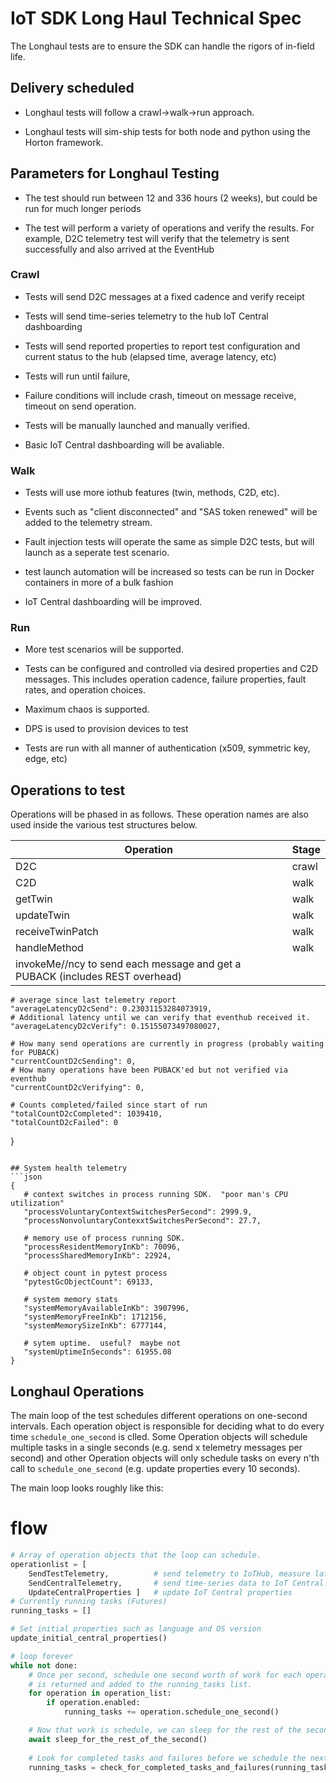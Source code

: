# IoT SDK Long Haul Technical Spec

The Longhaul tests are to ensure the SDK can handle the rigors of in-field life.

## Delivery scheduled

* Longhaul tests will follow a crawl-\>walk-\>run approach.  

* Longhaul tests will sim-ship tests for both node and python using the Horton framework.

## Parameters for Longhaul Testing

* The test should run between 12 and 336 hours (2 weeks), but could be run for much longer periods

* The test will perform a variety of operations and verify the results.  For example, D2C telemetry test will verify that the telemetry is sent successfully and also  arrived at the EventHub

### Crawl

* Tests will send D2C messages at a fixed cadence and verify receipt

* Tests will send time-series telemetry to the hub IoT Central dashboarding

* Tests will send reported properties to report test configuration and current status to the hub (elapsed time, average latency, etc)

* Tests will run until failure, 

* Failure conditions will include crash, timeout on message receive, timeout on send operation.

* Tests will be manually launched and manually verified.

* Basic IoT Central dashboarding will be avaliable.

### Walk

* Tests will use more iothub features (twin, methods, C2D, etc).

* Events such as "client disconnected" and "SAS token renewed" will be added to the telemetry stream.

* Fault injection tests will operate the same as simple D2C tests, but will launch as a seperate test scenario.

* test launch automation will be increased so tests can be run in Docker containers in more of a bulk fashion

* IoT Central dashboarding will be improved.

### Run

* More test scenarios will be supported.

* Tests can be configured and controlled via desired properties and C2D messages.  This includes operation cadence, failure properties, fault rates, and operation choices.

* Maximum chaos is supported.  

* DPS is used to provision devices to test

* Tests are run with all manner of authentication (x509, symmetric key, edge, etc)

## Operations to test

Operations will be phased in as follows.  These operation names are also used inside the various test structures below.

| Operation        | Stage |
|------------------|-------|
| D2C              | crawl |
| C2D              | walk  |
| getTwin          | walk  |
| updateTwin       | walk  |
| receiveTwinPatch | walk  |
| handleMethod     | walk  |
| invokeMe//ncy to send each message and get a PUBACK (includes REST overhead)
    # average since last telemetry report
    "averageLatencyD2cSend": 0.23031153284073919,
    # Additional latency until we can verify that eventhub received it.
    "averageLatencyD2cVerify": 0.15155073497080027,

    # How many send operations are currently in progress (probably waiting for PUBACK)
    "currentCountD2cSending": 0,
    # How many operations have been PUBACK'ed but not verified via eventhub
    "currentCountD2cVerifying": 0,
    
    # Counts completed/failed since start of run
    "totalCountD2cCompleted": 1039410,
    "totalCountD2cFailed": 0
}
 ```

## System health telemetry
 ```json
{
    # context switches in process running SDK.  "poor man's CPU utilization"
    "processVoluntaryContextSwitchesPerSecond": 2999.9,
    "processNonvoluntaryContexxtSwitchesPerSecond": 27.7,

    # memory use of process running SDK.
    "processResidentMemoryInKb": 70096,
    "processSharedMemoryInKb": 22924,

    # object count in pytest process
    "pytestGcObjectCount": 69133,

    # system memory stats
    "systemMemoryAvailableInKb": 3907996,
    "systemMemoryFreeInKb": 1712156,
    "systemMemorySizeInKb": 6777144,

    # sytem uptime.  useful?  maybe not
    "systemUptimeInSeconds": 61955.08
}
 ```

## Longhaul Operations

The main loop of the test schedules different operations on one-second intervals.  Each operation object is responsible for deciding what to do every time `schedule_one_second` is clled.  Some Operation objects will schedule multiple tasks in a single seconds (e.g. send x telemetry messages per second) and other Operation objects will only schedule tasks on every n'th call to `schedule_one_second` (e.g. update properties every 10 seconds).

The main loop looks roughly like this:
# flow
```python
# Array of operation objects that the loop can schedule.
operationlist = [ 
    SendTestTelemetry,          # send telemetry to IoTHub, measure latency, and verify receipt
    SendCentralTelemetry,       # send time-series data to IoT Central.
    UpdateCentralProperties ]   # update IoT Central properties
# Currently running tasks (Futures)
running_tasks = []

# Set initial properties such as language and OS version
update_initial_central_properties()

# loop forever
while not done:
    # Once per second, schedule one second worth of work for each operation.  All scheduled work
    # is returned and added to the running_tasks list.
    for operation in operation_list:
        if operation.enabled:
            running_tasks += operation.schedule_one_second()

    # Now that work is schedule, we can sleep for the rest of the second and let the Tasks run.
    await sleep_for_the_rest_of_the_second()
    
    # Look for completed tasks and failures before we schedule the next second of work
    running_tasks = check_for_completed_tasks_and_failures(running_tasks)
```
